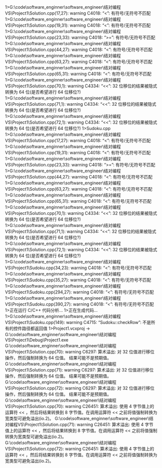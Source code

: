 1>G:\code\software_enginner\software_engineer\结对编程VS\Project1\Solution.cpp(17,27): warning C4018: “<”: 有符号/无符号不匹配
1>G:\code\software_enginner\software_engineer\结对编程VS\Project1\Solution.cpp(19,31): warning C4018: “<”: 有符号/无符号不匹配
1>G:\code\software_enginner\software_engineer\结对编程VS\Project1\Solution.cpp(23,33): warning C4018: “>=”: 有符号/无符号不匹配
1>G:\code\software_enginner\software_engineer\结对编程VS\Project1\Solution.cpp(44,27): warning C4018: “<”: 有符号/无符号不匹配
1>G:\code\software_enginner\software_engineer\结对编程VS\Project1\Solution.cpp(63,27): warning C4018: “<”: 有符号/无符号不匹配
1>G:\code\software_enginner\software_engineer\结对编程VS\Project1\Solution.cpp(65,31): warning C4018: “<”: 有符号/无符号不匹配
1>G:\code\software_enginner\software_engineer\结对编程VS\Project1\Solution.cpp(70,1): warning C4334: “<<”: 32 位移位的结果被隐式转换为 64 位(是否希望进行 64 位移位?)
1>G:\code\software_enginner\software_engineer\结对编程VS\Project1\Solution.cpp(71,1): warning C4334: “<<”: 32 位移位的结果被隐式转换为 64 位(是否希望进行 64 位移位?)
1>G:\code\software_enginner\software_engineer\结对编程VS\Project1\Solution.cpp(72,1): warning C4334: “<<”: 32 位移位的结果被隐式转换为 64 位(是否希望进行 64 位移位?)
1>Sudoku.cpp
1>G:\code\software_enginner\software_engineer\结对编程VS\Project1\Solution.cpp(17,27): warning C4018: “<”: 有符号/无符号不匹配
1>G:\code\software_enginner\software_engineer\结对编程VS\Project1\Solution.cpp(19,31): warning C4018: “<”: 有符号/无符号不匹配
1>G:\code\software_enginner\software_engineer\结对编程VS\Project1\Solution.cpp(23,33): warning C4018: “>=”: 有符号/无符号不匹配
1>G:\code\software_enginner\software_engineer\结对编程VS\Project1\Solution.cpp(44,27): warning C4018: “<”: 有符号/无符号不匹配
1>G:\code\software_enginner\software_engineer\结对编程VS\Project1\Solution.cpp(63,27): warning C4018: “<”: 有符号/无符号不匹配
1>G:\code\software_enginner\software_engineer\结对编程VS\Project1\Solution.cpp(65,31): warning C4018: “<”: 有符号/无符号不匹配
1>G:\code\software_enginner\software_engineer\结对编程VS\Project1\Solution.cpp(70,1): warning C4334: “<<”: 32 位移位的结果被隐式转换为 64 位(是否希望进行 64 位移位?)
1>G:\code\software_enginner\software_engineer\结对编程VS\Project1\Solution.cpp(71,1): warning C4334: “<<”: 32 位移位的结果被隐式转换为 64 位(是否希望进行 64 位移位?)
1>G:\code\software_enginner\software_engineer\结对编程VS\Project1\Solution.cpp(72,1): warning C4334: “<<”: 32 位移位的结果被隐式转换为 64 位(是否希望进行 64 位移位?)
1>G:\code\software_enginner\software_engineer\结对编程VS\Project1\Sudoku.cpp(34,23): warning C4018: “<”: 有符号/无符号不匹配
1>G:\code\software_enginner\software_engineer\结对编程VS\Project1\Sudoku.cpp(35,27): warning C4018: “<”: 有符号/无符号不匹配
1>G:\code\software_enginner\software_engineer\结对编程VS\Project1\Sudoku.cpp(294,27): warning C4018: “<”: 有符号/无符号不匹配
1>G:\code\software_enginner\software_engineer\结对编程VS\Project1\Sudoku.cpp(390,27): warning C4018: “<”: 有符号/无符号不匹配
1>正在运行 C/C++ 代码分析...
1>正在生成代码...
1>G:\code\software_enginner\software_engineer\结对编程VS\Project1\Sudoku.cpp(149): warning C4715: “Sudoku::checkRow”: 不是所有的控件路径都返回值
1>Project1.vcxproj -> G:\code\software_enginner\software_engineer\结对编程VS\Project1\Debug\Project1.exe
G:\code\software_enginner\software_engineer\结对编程VS\Project1\Solution.cpp(70): warning C6297: 算术溢出: 对 32 位值进行移位操作，然后强制转换为 64 位值。 结果可能不是预期值。
G:\code\software_enginner\software_engineer\结对编程VS\Project1\Solution.cpp(71): warning C6297: 算术溢出: 对 32 位值进行移位操作，然后强制转换为 64 位值。 结果可能不是预期值。
G:\code\software_enginner\software_engineer\结对编程VS\Project1\Solution.cpp(72): warning C6297: 算术溢出: 对 32 位值进行移位操作，然后强制转换为 64 位值。 结果可能不是预期值。
G:\code\software_enginner\software_engineer\结对编程VS\Project1\Solution.cpp(70): warning C26451: 算术溢出: 使用 4 字节值上的运算符 << ，然后将结果转换到 8 字节值。在调用运算符 << 之前将值强制转换为宽类型可避免溢出(io.2)。
G:\code\software_enginner\software_engineer\结对编程VS\Project1\Solution.cpp(71): warning C26451: 算术溢出: 使用 4 字节值上的运算符 << ，然后将结果转换到 8 字节值。在调用运算符 << 之前将值强制转换为宽类型可避免溢出(io.2)。
G:\code\software_enginner\software_engineer\结对编程VS\Project1\Solution.cpp(72): warning C26451: 算术溢出: 使用 4 字节值上的运算符 << ，然后将结果转换到 8 字节值。在调用运算符 << 之前将值强制转换为宽类型可避免溢出(io.2)。